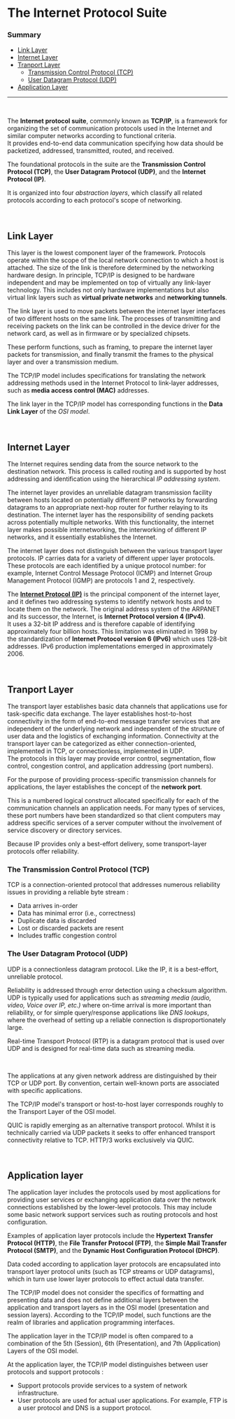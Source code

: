 # The Internet Protocol Suite

### Summary

- [Link Layer](#link-layer)
- [Internet Layer](#internet-layer)
- [Tranport Layer](#tranport-layer)
    - [Transmission Control Protocol (TCP)](#the-transmission-control-protocol-tcp)
    - [User Datagram Protocol (UDP)](#the-user-datagram-protocol-udp)
- [Application Layer](#application-layer)

---

<br>

The **Internet protocol suite**, commonly known as **TCP/IP**, is a framework for organizing the set of communication protocols used in the Internet and similar computer networks according to functional criteria.
<br>
It provides end-to-end data communication specifying how data should be packetized, addressed, transmitted, routed, and received.

The foundational protocols in the suite are the **Transmission Control Protocol (TCP)**, the **User Datagram Protocol (UDP)**, and the **Internet Protocol (IP)**.

It is organized into four *abstraction layers*, which classify all related protocols according to each protocol's scope of networking.

<br>


## Link Layer

This layer is the lowest component layer of the framework. Protocols operate within the scope of the local network connection to which a host is attached. The size of the link is therefore determined by the networking hardware design. In principle, TCP/IP is designed to be hardware independent and may be implemented on top of virtually any link-layer technology. This includes not only hardware implementations but also virtual link layers such as **virtual private networks** and **networking tunnels**.

The link layer is used to move packets between the internet layer interfaces of two different hosts on the same link. The processes of transmitting and receiving packets on the link can be controlled in the device driver for the network card, as well as in firmware or by specialized chipsets. 

These perform functions, such as framing, to prepare the internet layer packets for transmission, and finally transmit the frames to the physical layer and over a transmission medium. 

The TCP/IP model includes specifications for translating the network addressing methods used in the Internet Protocol to link-layer addresses, such as **media access control (MAC)** addresses.

The link layer in the TCP/IP model has corresponding functions in the **Data Link Layer** of the *OSI model*. 

<br>


## Internet Layer

The Internet requires sending data from the source network to the destination network. This process is called routing and is supported by host addressing and identification using the hierarchical *IP addressing system*. 

The internet layer provides an unreliable datagram transmission facility between hosts located on potentially different IP networks by forwarding datagrams to an appropriate next-hop router for further relaying to its destination. The internet layer has the responsibility of sending packets across potentially multiple networks. With this functionality, the internet layer makes possible internetworking, the interworking of different IP networks, and it essentially establishes the Internet.

The internet layer does not distinguish between the various transport layer protocols. IP carries data for a variety of different upper layer protocols. These protocols are each identified by a unique protocol number: for example, Internet Control Message Protocol (ICMP) and Internet Group Management Protocol (IGMP) are protocols 1 and 2, respectively.

The **<u>Internet Protocol (IP)</u>** is the principal component of the internet layer, and it defines two addressing systems to identify network hosts and to locate them on the network. The original address system of the ARPANET and its successor, the Internet, is **Internet Protocol version 4 (IPv4)**.
<br>
It uses a 32-bit IP address and is therefore capable of identifying approximately four billion hosts. This limitation was eliminated in 1998 by the standardization of **Internet Protocol version 6 (IPv6)** which uses 128-bit addresses. IPv6 production implementations emerged in approximately 2006. 

<br>


## Tranport Layer

The transport layer establishes basic data channels that applications use for task-specific data exchange. The layer establishes host-to-host connectivity in the form of end-to-end message transfer services that are independent of the underlying network and independent of the structure of user data and the logistics of exchanging information. 
Connectivity at the transport layer can be categorized as either connection-oriented, implemented in TCP, or connectionless, implemented in UDP.
<br>
The protocols in this layer may provide error control, segmentation, flow control, congestion control, and application addressing (port numbers).

For the purpose of providing process-specific transmission channels for applications, the layer establishes the concept of the **network port**.

This is a numbered logical construct allocated specifically for each of the communication channels an application needs. For many types of services, these port numbers have been standardized so that client computers may address specific services of a server computer without the involvement of service discovery or directory services.

Because IP provides only a best-effort delivery, some transport-layer protocols offer reliability.

### The Transmission Control Protocol (TCP)

TCP is a connection-oriented protocol that addresses numerous reliability issues in providing a reliable byte stream :

- Data arrives in-order
- Data has minimal error (i.e., correctness)
- Duplicate data is discarded
- Lost or discarded packets are resent
- Includes traffic congestion control

### The User Datagram Protocol (UDP)

UDP is a connectionless datagram protocol. Like the IP, it is a best-effort, unreliable protocol. 

Reliability is addressed through error detection using a checksum algorithm. UDP is typically used for applications such as *streaming media (audio, video, Voice over IP, etc.)* where on-time arrival is more important than reliability, or for simple query/response applications like *DNS lookups*, where the overhead of setting up a reliable connection is disproportionately large. 

Real-time Transport Protocol (RTP) is a datagram protocol that is used over UDP and is designed for real-time data such as streaming media.

<br>

The applications at any given network address are distinguished by their TCP or UDP port. By convention, certain well-known ports are associated with specific applications.

The TCP/IP model's transport or host-to-host layer corresponds roughly to the Transport Layer of the OSI model.

QUIC is rapidly emerging as an alternative transport protocol. Whilst it is technically carried via UDP packets it seeks to offer enhanced transport connectivity relative to TCP. HTTP/3 works exclusively via QUIC.

<br>


## Application layer

The application layer includes the protocols used by most applications for providing user services or exchanging application data over the network connections established by the lower-level protocols. This may include some basic network support services such as routing protocols and host configuration.

Examples of application layer protocols include the **Hypertext Transfer Protocol (HTTP)**, the **File Transfer Protocol (FTP)**, the **Simple Mail Transfer Protocol (SMTP)**, and the **Dynamic Host Configuration Protocol (DHCP)**.

Data coded according to application layer protocols are encapsulated into transport layer protocol units (such as TCP streams or UDP datagrams), which in turn use lower layer protocols to effect actual data transfer.

The TCP/IP model does not consider the specifics of formatting and presenting data and does not define additional layers between the application and transport layers as in the OSI model (presentation and session layers). According to the TCP/IP model, such functions are the realm of libraries and application programming interfaces. 

The application layer in the TCP/IP model is often compared to a combination of the 5th (Session), 6th (Presentation), and 7th (Application) Layers of the OSI model.

At the application layer, the TCP/IP model distinguishes between user protocols and support protocols :

- Support protocols provide services to a system of network infrastructure. 
- User protocols are used for actual user applications. For example, FTP is a user protocol and DNS is a support protocol.